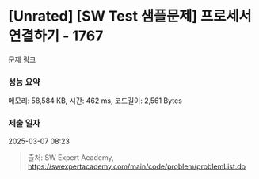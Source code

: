 # [Unrated] [SW Test 샘플문제] 프로세서 연결하기 - 1767 

[문제 링크](https://swexpertacademy.com/main/code/problem/problemDetail.do?contestProbId=AV4suNtaXFEDFAUf) 

### 성능 요약

메모리: 58,584 KB, 시간: 462 ms, 코드길이: 2,561 Bytes

### 제출 일자

2025-03-07 08:23



> 출처: SW Expert Academy, https://swexpertacademy.com/main/code/problem/problemList.do